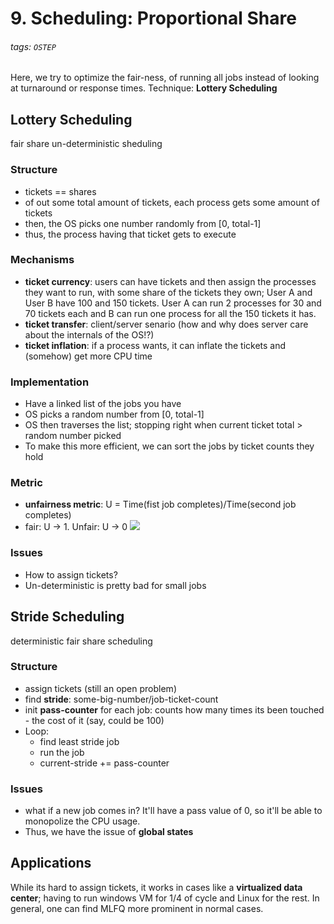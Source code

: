 # 9. Scheduling: Proportional Share
###### tags: `OSTEP`

Here, we try to optimize the fair-ness, of running all jobs instead of looking at turnaround or response times.
Technique: **Lottery Scheduling**

## Lottery Scheduling
fair share un-deterministic sheduling

### Structure
- tickets == shares
- of out some total amount of tickets, each process gets some amount of tickets
- then, the OS picks one number randomly from [0, total-1]
- thus, the process having that ticket gets to execute


### Mechanisms
- **ticket currency**: users can have tickets and then assign the processes they want to run, with some share of the tickets they own; User A and User B have 100 and 150 tickets. User A can run 2 processes for 30 and 70 tickets each and B can run one process for all the 150 tickets it has. 
- **ticket transfer**: client/server senario (how and why does server care about the internals of the OS!?)
- **ticket inflation**: if a process wants, it can inflate the tickets and (somehow) get more CPU time

### Implementation
- Have a linked list of the jobs you have
- OS picks a random number from [0, total-1]
- OS then traverses the list; stopping right when current ticket total > random number picked
- To make this more efficient, we can sort the jobs by ticket counts they hold

### Metric
- **unfairness metric**: U = Time(fist job completes)/Time(second job completes)
- fair: U -> 1. Unfair: U -> 0
![](https://i.imgur.com/8Zl94j2.png)

### Issues
- How to assign tickets? 
- Un-deterministic is pretty bad for small jobs

## Stride Scheduling
deterministic fair share scheduling

### Structure
- assign tickets (still an open problem)
- find **stride**: some-big-number/job-ticket-count
- init **pass-counter** for each job: counts how many times its been touched - the cost of it (say, could be 100) 
- Loop:
    - find least stride job
    - run the job
    - current-stride += pass-counter

### Issues
- what if a new job comes in? It'll have a pass value of 0, so it'll be able to monopolize the CPU usage.
- Thus, we have the issue of **global states**

## Applications
While its hard to assign tickets, it works in cases like a **virtualized data center**; having to run windows VM for 1/4 of cycle and Linux for the rest.
In general, one can find MLFQ more prominent in normal cases.
